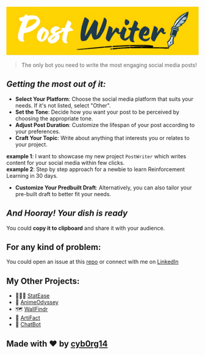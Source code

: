 ![Post Writer](./assets/postwriter-logo.png)
> The only bot you need to write the most engaging social media posts!

## *Getting the most out of it:*
- **Select Your Platform**: Choose the social media platform that suits your needs. If it's not listed, select "Other".
- **Set the Tone**: Decide how you want your post to be perceived by choosing the appropriate tone.
- **Adjust Post Duration**: Customize the lifespan of your post according to your preferences.
- **Craft Your Topic**: Write about anything that interests you or relates to your project.

**example 1**: I want to showcase my new project `PostWriter` which writes content for your social media within few clicks.</br>
**example 2**: Step by step approach for a newbie to learn Reinforcement Learning in 30 days.

- **Customize Your Predbuilt Draft**: Alternatively, you can also tailor your pre-built draft to better fit your needs.
  
## *And Hooray! Your dish is ready*
You could **copy it to clipboard** and share it with your audience.

## For any kind of problem:
You could open an issue at this [repo](https://github.com/cyb0rg14/PostWriter/issues) or connect with me on [LinkedIn](https://www.linkedin.com/in/cyb0rg14/)

## My Other Projects:
- 🕵🏻‍♂️ [StatEase](https://statease.streamlit.app)
- 👻 [AnimeOdyssey](https://animeodysseyy.streamlit.app)
- 🗺️ [WallFindr](https://wallfindr.streamlit.app)
- 📜 [ArtiFact](https://artifact.streamlit.app)
- 🦙 [ChatBot](https://chatbotmaven.streamlit.app)

## Made with ❤️ by [cyb0rg14](https://github.com/cyb0rg14)
